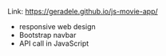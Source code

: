 Link: https://geradele.github.io/js-movie-app/

- responsive web design
- Bootstrap navbar
- API call in JavaScript
